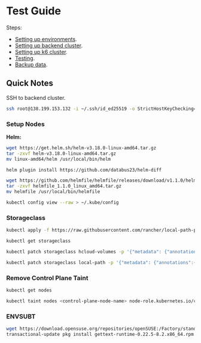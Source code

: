 # Test Guide

Steps:

- [Setting up environments](./setup-environments.md).
- [Setting up backend cluster](./setup-backend-cluster.md).
- [Setting up k6 cluster](./setup-k6-cluster.md).
- [Testing](./testing.md).
- [Backup data](./backup.md).

## Quick Notes

SSH to backend cluster.

```bash
ssh root@138.199.153.132 -i ~/.ssh/id_ed25519 -o StrictHostKeyChecking=no
```

### Setup Nodes

**Helm:**

```bash
wget https://get.helm.sh/helm-v3.18.0-linux-amd64.tar.gz
tar -zxvf helm-v3.18.0-linux-amd64.tar.gz
mv linux-amd64/helm /usr/local/bin/helm

helm plugin install https://github.com/databus23/helm-diff

wget https://github.com/helmfile/helmfile/releases/download/v1.1.0/helmfile_1.1.0_linux_amd64.tar.gz
tar -zxvf helmfile_1.1.0_linux_amd64.tar.gz
mv helmfile /usr/local/bin/helmfile

kubectl config view --raw > ~/.kube/config
```

### Storageclass

```bash
kubectl apply -f https://raw.githubusercontent.com/rancher/local-path-provisioner/master/deploy/local-path-storage.yaml

kubectl get storageclass

kubectl patch storageclass hcloud-volumes -p '{"metadata": {"annotations":{"storageclass.kubernetes.io/is-default-class":"false"}}}'

kubectl patch storageclass local-path -p '{"metadata": {"annotations":{"storageclass.kubernetes.io/is-default-class":"true"}}}'
```

### Remove Control Plane Taint

```bash
kubectl get nodes

kubectl taint nodes <control-plane-node-name> node-role.kubernetes.io/control-plane-
```

### ENVSUBT

```bash
wget https://download.opensuse.org/repositories/openSUSE:/Factory/standard/x86_64/gettext-runtime-0.22.5-8.2.x86_64.rpm
transactional-update pkg install gettext-runtime-0.22.5-8.2.x86_64.rpm
```
